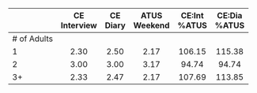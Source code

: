 
|                      | CE<br>Interview |  CE<br>Diary | ATUS<br>Weekend | CE:Int<br>%ATUS | CE:Dia<br>%ATUS |
| -------------------- | :----------: | :----------: | :----------: | :----------: | :----------: |
| # of Adults          |              |              |              |              |              |
| 1                    |         2.30 |         2.50 |         2.17 |       106.15 |       115.38 |
| 2                    |         3.00 |         3.00 |         3.17 |        94.74 |        94.74 |
| 3+                   |         2.33 |         2.47 |         2.17 |       107.69 |       113.85 |

